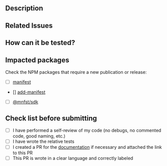 ## Description

## Related Issues

## How can it be tested?

## Impacted packages

Check the NPM packages that require a new publication or release:

- [ ] [manifest](https://www.npmjs.com/package/manifest)
- [] [add-manifest](https://www.npmjs.com/package/add-manifest)
- [ ] [@mnfst/sdk](https://www.npmjs.com/package/@mnfst/sdk)

## Check list before submitting

- [ ] I have performed a self-review of my code (no debugs, no commented code, good naming, etc.)
- [ ] I have wrote the relative tests
- [ ] I created a PR for the [documentation](https://github.com/mnfst/docs) if necessary and attached the link to this PR
- [ ] This PR is wrote in a clear language and correctly labeled
